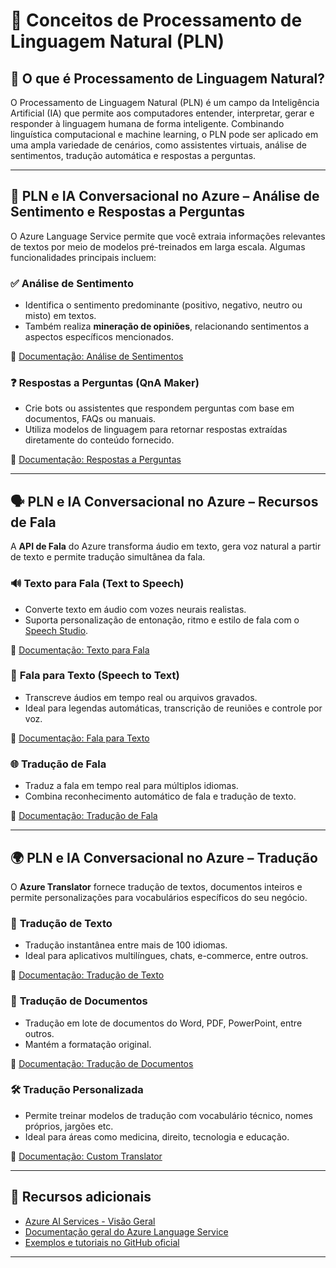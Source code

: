 # 🧠 Conceitos de Processamento de Linguagem Natural (PLN)

## 📌 O que é Processamento de Linguagem Natural?



O Processamento de Linguagem Natural (PLN) é um campo da Inteligência Artificial (IA) que permite aos computadores entender, interpretar, gerar e responder à linguagem humana de forma inteligente. Combinando linguística computacional e machine learning, o PLN pode ser aplicado em uma ampla variedade de cenários, como assistentes virtuais, análise de sentimentos, tradução automática e respostas a perguntas.

---

## 💬 PLN e IA Conversacional no Azure – Análise de Sentimento e Respostas a Perguntas

O Azure Language Service permite que você extraia informações relevantes de textos por meio de modelos pré-treinados em larga escala. Algumas funcionalidades principais incluem:

### ✅ **Análise de Sentimento**
- Identifica o sentimento predominante (positivo, negativo, neutro ou misto) em textos.
- Também realiza **mineração de opiniões**, relacionando sentimentos a aspectos específicos mencionados.

📘 [Documentação: Análise de Sentimentos](https://learn.microsoft.com/pt-br/azure/ai-services/language-service/sentiment-opinion-mining/overview)

### ❓ **Respostas a Perguntas (QnA Maker)**
- Crie bots ou assistentes que respondem perguntas com base em documentos, FAQs ou manuais.
- Utiliza modelos de linguagem para retornar respostas extraídas diretamente do conteúdo fornecido.

📘 [Documentação: Respostas a Perguntas](https://learn.microsoft.com/pt-br/azure/ai-services/question-answering/overview)


---

## 🗣️ PLN e IA Conversacional no Azure – Recursos de Fala

A **API de Fala** do Azure transforma áudio em texto, gera voz natural a partir de texto e permite tradução simultânea da fala.

### 🔊 **Texto para Fala (Text to Speech)**
- Converte texto em áudio com vozes neurais realistas.
- Suporta personalização de entonação, ritmo e estilo de fala com o [Speech Studio](https://speech.microsoft.com/).

📘 [Documentação: Texto para Fala](https://learn.microsoft.com/pt-br/azure/ai-services/speech-service/text-to-speech)

### 📝 **Fala para Texto (Speech to Text)**
- Transcreve áudios em tempo real ou arquivos gravados.
- Ideal para legendas automáticas, transcrição de reuniões e controle por voz.

📘 [Documentação: Fala para Texto](https://learn.microsoft.com/pt-br/azure/ai-services/speech-service/speech-to-text)

### 🌐 **Tradução de Fala**
- Traduz a fala em tempo real para múltiplos idiomas.
- Combina reconhecimento automático de fala e tradução de texto.

📘 [Documentação: Tradução de Fala](https://learn.microsoft.com/pt-br/azure/ai-services/speech-service/speech-translation)

---

## 🌍 PLN e IA Conversacional no Azure – Tradução

O **Azure Translator** fornece tradução de textos, documentos inteiros e permite personalizações para vocabulários específicos do seu negócio.

### 🧾 **Tradução de Texto**
- Tradução instantânea entre mais de 100 idiomas.
- Ideal para aplicativos multilíngues, chats, e-commerce, entre outros.

📘 [Documentação: Tradução de Texto](https://learn.microsoft.com/pt-br/azure/ai-services/translator/)

### 📄 **Tradução de Documentos**
- Tradução em lote de documentos do Word, PDF, PowerPoint, entre outros.
- Mantém a formatação original.

📘 [Documentação: Tradução de Documentos](https://learn.microsoft.com/pt-br/azure/ai-services/translator/document-translation/overview)

### 🛠️ **Tradução Personalizada**
- Permite treinar modelos de tradução com vocabulário técnico, nomes próprios, jargões etc.
- Ideal para áreas como medicina, direito, tecnologia e educação.

📘 [Documentação: Custom Translator](https://learn.microsoft.com/pt-br/azure/ai-services/translator/custom-translator/overview)

---

## 🔗 Recursos adicionais

- [Azure AI Services - Visão Geral](https://learn.microsoft.com/pt-br/azure/ai-services/)
- [Documentação geral do Azure Language Service](https://learn.microsoft.com/pt-br/azure/ai-services/language-service/overview)
- [Exemplos e tutoriais no GitHub oficial](https://github.com/Azure-Samples/cognitive-services-language-service)

---
